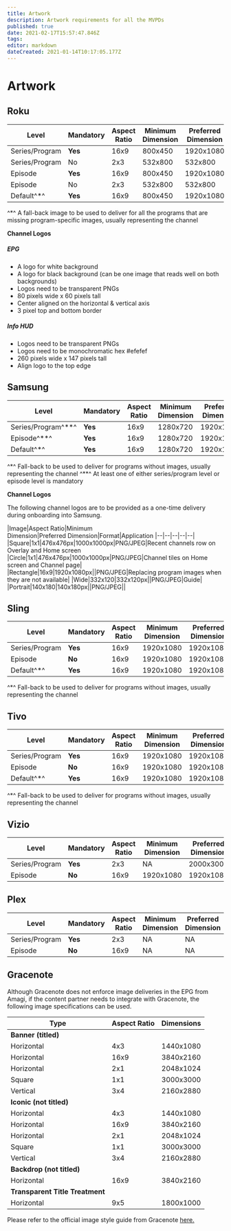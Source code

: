 ```yaml
---
title: Artwork
description: Artwork requirements for all the MVPDs
published: true
date: 2021-02-17T15:57:47.846Z
tags: 
editor: markdown
dateCreated: 2021-01-14T10:17:05.177Z
---
```


# Artwork

## Roku

Level|Mandatory|Aspect Ratio|Minimum Dimension|Preferred Dimension|Titled
|-|-|-|-|-|-|
Series/Program|**Yes**|16x9|800x450|1920x1080|Yes
Series/Program|No|2x3|532x800|532x800|Yes
Episode|**Yes**|16x9|800x450|1920x1080|Yes
Episode|No|2x3|532x800|532x800|No
Default^*^|**Yes**|16x9|800x450|1920x1080|Yes

^*^ A fall-back image to be used to deliver for all the programs that are missing program-specific images, usually representing the channel

**Channel Logos**
##### EPG 
- A logo for white background
- A logo for black background (can be one image that reads well on both backgrounds) 
- Logos need to be transparent PNGs 
- 80 pixels wide x 60 pixels tall 
- Center aligned on the horizontal & vertical axis 
- 3 pixel top and bottom border 
##### Info HUD 
- Logos need to be transparent PNGs 
- Logos need to be monochromatic hex #efefef  
- 260 pixels wide x 147 pixels tall 
- Align logo to the top edge

## Samsung

Level|Mandatory|Aspect Ratio|Minimum Dimension|Preferred Dimension|Titled
|-|-|-|-|-|-|
Series/Program^**^|**Yes**|16x9|1280x720|1920x1080|Yes
Episode^**^|**Yes**|16x9|1280x720|1920x1080|No
Default^*^|**Yes**|16x9|1280x720|1920x1080|Yes

^*^ Fall-back to be used to deliver for programs without images, usually representing the channel
^**^ At least one of either series/program level or episode level is mandatory

**Channel Logos**

The following channel logos are to be provided as a one-time delivery during onboarding into Samsung. 

|Image|Aspect Ratio|Minimum<br/>Dimension|Preferred Dimension|Format|Application
|--|--|--|--|--|
|Square|1x1|476x476px|1000x1000px|PNG/JPEG|Recent channels row on Overlay and Home screen
|Circle|1x1|476x476px|1000x1000px|PNG/JPEG|Channel tiles on Home screen and Channel page|
|Rectangle|16x9|1920x1080px||PNG/JPEG|Replacing program images when they are not available|
|Wide|332x120|332x120px||PNG/JPEG|Guide|
|Portrait|140x180|140x180px||PNG/JPEG||

## Sling

Level|Mandatory|Aspect Ratio|Minimum Dimension|Preferred Dimension|Titled
|-|-|-|-|-|-|
Series/Program|**Yes**|16x9|1920x1080|1920x1080|Yes
Episode|**No**|16x9|1920x1080|1920x1080|Yes
Default^*^|**Yes**|16x9|1920x1080|1920x1080|Yes

^*^ Fall-back to be used to deliver for programs without images, usually representing the channel

## Tivo

Level|Mandatory|Aspect Ratio|Minimum Dimension|Preferred Dimension|Titled
|-|-|-|-|-|-|
Series/Program|**Yes**|16x9|1920x1080|1920x1080|Yes
Episode|**No**|16x9|1920x1080|1920x1080|No
Default^*^|**Yes**|16x9|1920x1080|1920x1080|Yes

^*^ Fall-back to be used to deliver for programs without images, usually representing the channel

## Vizio

Level|Mandatory|Aspect Ratio|Minimum Dimension|Preferred Dimension|Titled
|-|-|-|-|-|-|
Series/Program|**Yes**|2x3|NA|2000x3000|Yes
Episode|**No**|16x9|1920x1080|1920x1080|No

## Plex

Level|Mandatory|Aspect Ratio|Minimum Dimension|Preferred Dimension|Titled
|-|-|-|-|-|-|
Series/Program|**Yes**|2x3|NA|NA|Yes
Episode|**No**|16x9|NA|NA|No

## Gracenote

Although Gracenote does not enforce image deliveries in the EPG from Amagi, if the content partner needs to integrate with Gracenote, the following image specifications can be used.

|Type|Aspect Ratio|Dimensions|
|-|-|-|
|**Banner (titled)**|||
|Horizontal|4x3|1440x1080
|Horizontal|16x9|3840x2160 
|Horizontal|2x1|2048x1024
|Square|1x1|3000x3000|
|Vertical|3x4|2160x2880|
|**Iconic (not titled)**|||
|Horizontal|4x3|1440x1080
|Horizontal|16x9|3840x2160 
|Horizontal|2x1|2048x1024
|Square|1x1|3000x3000|
|Vertical|3x4|2160x2880|
|**Backdrop (not titled)**||
|Horizontal|16x9|3840x2160
|**Transparent Title Treatment**||
|Horizontal|9x5|1800x1000

Please refer to the official image style guide from Gracenote [here.](https://d3bd0tgyk368z1.cloudfront.net/feeds/media_ingest/images/gracenote/Gracenote_ImageGuide.pdf)